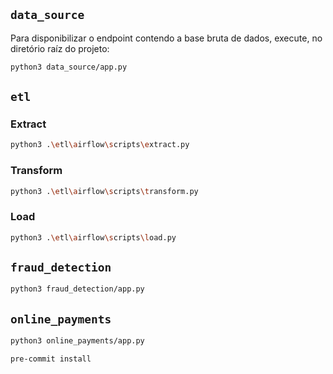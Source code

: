 ## `data_source`

Para disponibilizar o endpoint contendo a base bruta de dados, execute, no diretório raíz do projeto:

```bash
python3 data_source/app.py
```

## `etl`

### Extract

```bash
python3 .\etl\airflow\scripts\extract.py
```

### Transform

```bash
python3 .\etl\airflow\scripts\transform.py
```

### Load

```bash
python3 .\etl\airflow\scripts\load.py
```

## `fraud_detection`

```bash
python3 fraud_detection/app.py
```

## `online_payments`

```bash
python3 online_payments/app.py
```

```bash
pre-commit install
```